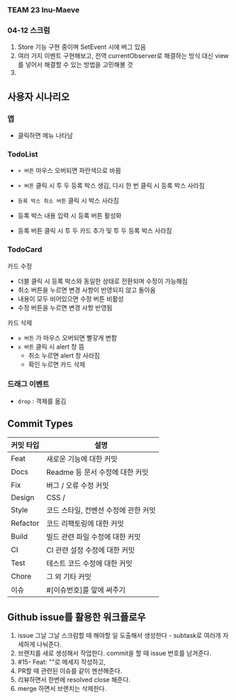 ### TEAM 23 Inu-Maeve

### 04-12 스크럼
1. Store 기능 구현 중이며 SetEvent 시에 버그 있음
2. 여러 가지 이벤트 구현해보고, 전역 currentObserver로 해결하는 방식 대신 view를 넣어서 해결할 수 있는 방법을 고민해볼 것
3. 

## 사용자 시나리오

### 앱

- 클릭하면 메뉴 나타남

### TodoList

- `+ 버튼` 마우스 오버되면 파란색으로 바뀜
- `+ 버튼` 클릭 시 투 두 등록 박스 생김, 다시 한 번 클릭 시 등록 박스 사라짐

- `등록 박스 취소 버튼` 클릭 시 박스 사라짐
- 등록 박스 내용 입력 시 등록 버튼 활성화
- 등록 버튼 클릭 시 투 두 카드 추가 및 투 두 등록 박스 사라짐

### TodoCard

카드 수정

- 더블 클릭 시 등록 박스와 동일한 상태로 전환되며 수정이 가능해짐
- 취소 버튼을 누르면 변경 사항이 반영되지 않고 돌아옴
- 내용이 모두 비어있으면 수정 버튼 비활성
- 수정 버튼을 누르면 변경 사항 반영됨

카드 삭제

- `x 버튼` 가 마우스 오버되면 빨갛게 변함
- `x 버튼` 클릭 시 alert 창 뜸
  - 취소 누르면 alert 창 사라짐
  - 확인 누르면 카드 삭제

### 드래그 이벤트

- `drop` : 객체를 옮김

## Commit Types

| 커밋 타입 | 설명                                 |
| --------- | ------------------------------------ |
| Feat      | 새로운 기능에 대한 커밋              |
| Docs      | Readme 등 문서 수정에 대한 커밋      |
| Fix       | 버그 / 오류 수정 커밋                |
| Design    | CSS /                                |
| Style     | 코드 스타일, 컨벤션 수정에 관한 커밋 |
| Refactor  | 코드 리팩토링에 대한 커밋            |
| Build     | 빌드 관련 파일 수정에 대한 커밋      |
| CI        | CI 관련 설정 수정에 대한 커밋        |
| Test      | 테스트 코드 수정에 대한 커밋         |
| Chore     | 그 외 기타 커밋                      |
| 이슈      | #[이슈번호]를 앞에 써주기            |

## Github issue를 활용한 워크플로우

1. issue 그날 그날 스크럼할 때 해야할 일 도출해서 생성한다 - subtask로 여러개 자세하게 나눠준다.
2. 브랜치를 새로 생성해서 작업한다. commit을 할 때 issue 번호를 남겨준다.
3. #15- Feat: ""로 메세지 작성하고,
4. PR할 때 관련된 이슈를 같이 멘션해준다.
5. 리뷰하면서 한번에 resolved close 해준다.
6. merge 하면서 브랜치는 삭제한다.
